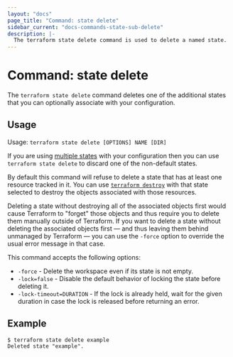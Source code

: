 ```yaml
---
layout: "docs"
page_title: "Command: state delete"
sidebar_current: "docs-commands-state-sub-delete"
description: |-
  The terraform state delete command is used to delete a named state.
---
```


# Command: state delete

The `terraform state delete` command deletes one of the additional states that
you can optionally associate with your configuration.

## Usage

Usage: `terraform state delete [OPTIONS] NAME [DIR]`

If you are using [multiple states](/docs/state/multiple.html) with your
configuration then you can use `terraform state delete` to discard one of
the non-default states.

By default this command will refuse to delete a state that has at least one
resource tracked in it. You can use
[`terraform destroy`](../destroy.html) with that state selected to destroy the
objects associated with those resources.

Deleting a state without destroying all of the associated objects first would
cause Terraform to "forget" those objects and thus require you to delete them
manually outside of Terraform. If you want to delete a state without deleting
the associated objects first &mdash; and thus leaving them behind unmanaged
by Terraform &mdash; you can use the `-force` option to override the usual
error message in that case.

This command accepts the following options:

* `-force` - Delete the workspace even if its state is not empty.
* `-lock=false` - Disable the default behavior of locking the state before deleting it.
* `-lock-timeout=DURATION` - If the lock is already held, wait for the given duration in case the lock is released before returning an error.

## Example

```
$ terraform state delete example
Deleted state "example".
```
